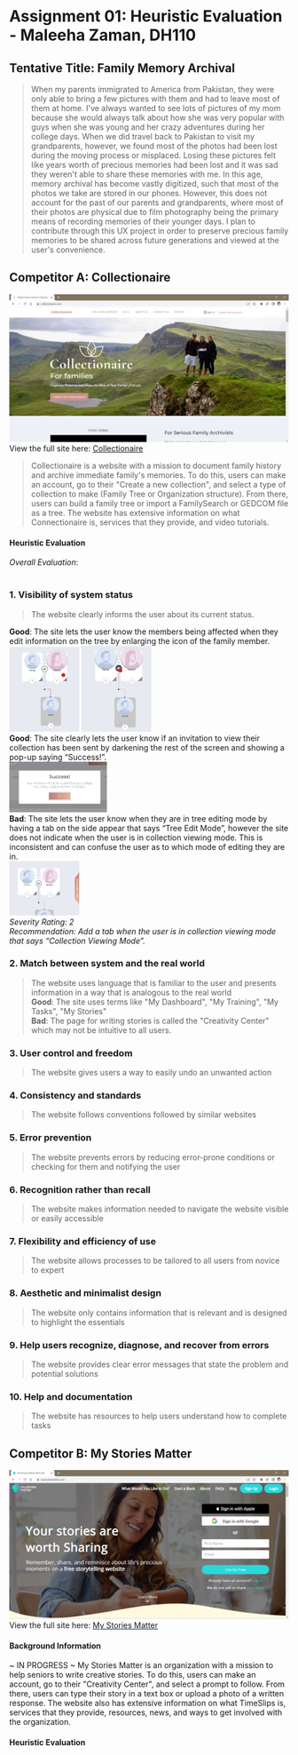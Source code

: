 # Assignment 01: Heuristic Evaluation - Maleeha Zaman, DH110
## Tentative Title: Family Memory Archival 
>When my parents immigrated to America from Pakistan, they were only able to bring a few pictures with them and had to leave most of them at home. I've always wanted to see lots of pictures of my mom because she would always talk about how she was very popular with guys when she was young and her crazy adventures during her college days. When we did travel back to Pakistan to visit my grandparents, however, we found most of the photos had been lost during the moving process or misplaced. Losing these pictures felt like years worth of precious memories had been lost and it was sad they weren't able to share these memories with me. In this age, memory archival has become vastly digitized, such that most of the photos we take are stored in our phones. However, this does not account for the past of our parents and grandparents, where most of their photos are physical due to film photography being the primary means of recording memories of their younger days. I plan to contribute through this UX project in order to preserve precious family memories to be shared across future generations and viewed at the user's convenience.

## Competitor A: Collectionaire
![Collectionaire homepage](collectionaire-screenshot.png)
View the full site here: [Collectionaire](https://collectionaire.com/)
>Collectionaire is a website with a mission to document family history and archive immediate family's memories. To do this, users can make an account, go to their "Create a new collection", and select a type of collection to make (Family Tree or Organization structure). From there, users can build a family tree or import a FamilySearch or GEDCOM file as a tree. The website has extensive information on what Connectionaire is, services that they provide, and video tutorials. 
#### Heuristic Evaluation
_Overall Evaluation_:
<br>
<br>
### 1. Visibility of system status
>The website clearly informs the user about its current status.<br>

**Good**: The site lets the user know the members being affected when they edit information on the tree by enlarging the icon of the family member.<br>
<img src="h1_singleiconenlargement.png" width=25% height=25%> <img src="h1_twoiconenlargement.png" width=25% height=25%> <br>
**Good**: The site clearly lets the user know if an invitation to view their collection has been sent by darkening the rest of the screen and showing a pop-up saying “Success!”.<br>
<img src="h1_success.png" width= 35% height= 35%> <br>
**Bad**: The site lets the user know when they are in tree editing mode by having a tab on the side appear that says “Tree Edit Mode”, however the site does not indicate when the user is in collection viewing mode. This is inconsistent and can confuse the user as to which mode of editing they are in.<br>
<img src= "h1_treeeditingmode.png" width=25% height=25%> <br>
_Severity Rating: 2_<br>
_Recommendation: Add a tab when the user is in collection viewing mode that says “Collection Viewing Mode”._ <br>

### 2. Match between system and the real world
>The website uses language that is familiar to the user and presents information in a way that is analogous to the real world<br>
**Good**: The site uses terms like "My Dashboard", "My Training", "My Tasks", "My Stories"<br>
**Bad**: The page for writing stories is called the "Creativity Center" which may not be intuitive to all users.                                                                                                          
### 3. User control and freedom
>The website gives users a way to easily undo an unwanted action<br>                                                                             
                                                                                               
### 4. Consistency and standards
>The website follows conventions followed by similar websites<br>

### 5. Error prevention
>The website prevents errors by reducing error-prone conditions or checking for them and notifying the user<br>
                                                                              
### 6. Recognition rather than recall
>The website makes information needed to navigate the website visible or easily accessible<br>
                                           
### 7. Flexibility and efficiency of use
>The website allows processes to be tailored to all users from novice to expert<br>                                                                                                                                                                       
### 8. Aesthetic and minimalist design
>The website only contains information that is relevant and is designed to highlight the essentials<br>  
                                
### 9. Help users recognize, diagnose, and recover from errors
>The website provides clear error messages that state the problem and potential solutions<br>

### 10. Help and documentation
>The website has resources to help users understand how to complete tasks<br>


## Competitor B: My Stories Matter
![My Stories Matter homepage](mystoriesmatter-screenshot.png)
View the full site here: [My Stories Matter](https://www.mystoriesmatter.com/)
#### Background Information
~ IN PROGRESS ~
My Stories Matter is an organization with a mission to help seniors to write creative stories. To do this, users can make an account, go to their "Creativity Center", and select a prompt to follow. From there, users can type their story in a text box or upload a photo of a written response. The website also has extensive information on what TimeSlips is, services that they provide, resources, news, and ways to get involved with the organization.
#### Heuristic Evaluation
